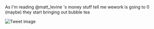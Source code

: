 As I'm reading @matt_levine 's money stuff tell me wework is going to 0 (maybe) they start bringing out bubble tea


![Tweet image](/asset/crosspoast/F3Hj3TsbAAc_qKc.jpg)


